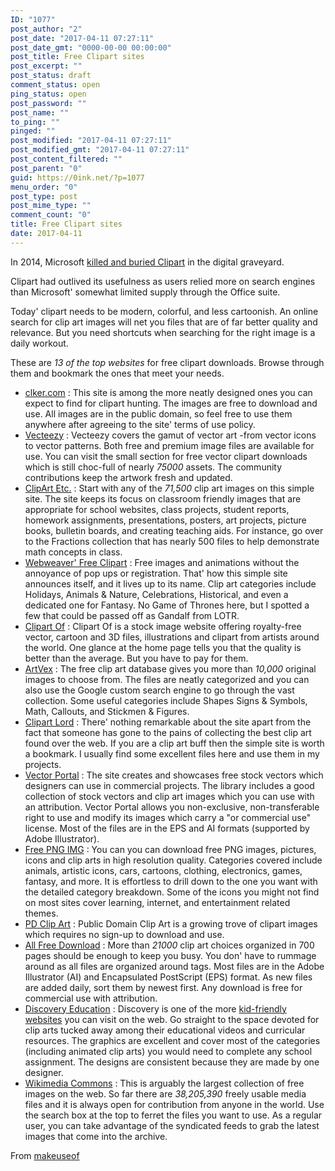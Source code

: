 ```yaml
---
ID: "1077"
post_author: "2"
post_date: "2017-04-11 07:27:11"
post_date_gmt: "0000-00-00 00:00:00"
post_title: Free Clipart sites
post_excerpt: ""
post_status: draft
comment_status: open
ping_status: open
post_password: ""
post_name: ""
to_ping: ""
pinged: ""
post_modified: "2017-04-11 07:27:11"
post_modified_gmt: "2017-04-11 07:27:11"
post_content_filtered: ""
post_parent: "0"
guid: https://0ink.net/?p=1077
menu_order: "0"
post_type: post
post_mime_type: ""
comment_count: "0"
title: Free Clipart sites
date: 2017-04-11
---
```


In 2014, Microsoft [killed and buried Clipart](https://www.makeuseof.com/tag/clip-art-gone-heres-find-free-images-instead/)
in the digital graveyard.

Clipart had outlived its usefulness as users relied more on search
engines than Microsoft' somewhat limited supply through the Office
suite.

Today' clipart needs to be modern, colorful, and less cartoonish. An
online search for clip art images will net you files that are of far
better quality and relevance. But you need shortcuts when searching for
the right image is a daily workout.

These are *13 of the top websites* for free clipart downloads. Browse
through them and bookmark the ones that meet your needs.

* [clker.com](http://www.clker.com/) : This site is among the more neatly designed ones you can expect to find for clipart hunting. The images are free to download and use. All images are in the public domain, so feel free to use them anywhere after agreeing to the site' terms of use policy.
* [Vecteezy](https://www.vecteezy.com/free-vector/vector-clipart-free-download) : Vecteezy
  covers the gamut of vector art -from vector icons to vector patterns. Both free and premium
  image files are available for use. You can visit the small section for free vector clipart
  downloads which is still choc-full of nearly *75000* assets. The community contributions keep the
  artwork fresh and updated.
* [ClipArt Etc.](http://etc.usf.edu/clipart/) : Start with any of the *71,500* clip art images on this simple site. The site keeps its focus on classroom friendly images that are appropriate for school websites, class projects, student reports, homework assignments, presentations, posters, art projects, picture books, bulletin boards, and creating teaching aids. For instance, go over to the Fractions collection that has nearly 500 files to help demonstrate math concepts in class.
* [Webweaver' Free Clipart](http://www.webweaver.nu/) : Free images and animations without the annoyance of pop ups or registration. That' how this simple site announces itself, and it lives up to its name. Clip art categories include Holidays, Animals & Nature, Celebrations, Historical, and even a dedicated one for Fantasy. No Game of Thrones here, but I spotted a few that could be passed off as Gandalf from LOTR.
* [Clipart Of](http://www.clipartof.com/) : Clipart Of is a stock image website offering royalty-free vector, cartoon and 3D files, illustrations and clipart from artists around the world. One glance at the home page tells you that the quality is better than the average. But you have to pay for them.
* [ArtVex](http://www.artvex.com/) : The free clip art database gives you more than *10,000* original images to choose from. The files are neatly categorized and you can also use the Google custom search engine to go through the vast collection. Some useful categories include Shapes Signs & Symbols, Math, Callouts, and Stickmen & Figures.
* [Clipart Lord](http://www.clipartlord.com/) : There' nothing remarkable about the site apart from the fact that someone has gone to the pains of collecting the best clip art found over the web. If you are a clip art buff then the simple site is worth a bookmark. I usually find some excellent files here and use them in my projects.
* [Vector Portal](http://www.vectorportal.com/StockVectors/Clip-art/) : The site
  creates and showcases free stock vectors which designers can use in commercial
  projects. The library includes a good collection of stock vectors and clip art
  images which you can use with an attribution. Vector Portal allows you non-exclusive,
  non-transferable right to use and modify its images which carry a "or commercial use"  license. Most of the files are in the EPS and AI formats (supported by Adobe Illustrator).
* [Free PNG IMG](http://www.freepngimg.com/) : You can you can download free PNG images, pictures, icons and clip arts in high resolution quality. Categories covered include animals, artistic icons, cars, cartoons, clothing, electronics, games, fantasy, and more. It is effortless to drill down to the one you want with the detailed category breakdown. Some of the icons you might not find on most sites cover learning, internet, and entertainment related themes.
* [PD Clip Art](http://www.pdclipart.org/) : Public Domain Clip Art is a growing trove of clipart images which requires no sign-up to download and use.
* [All Free Download](http://all-free-download.com/free-vector/vector-clip-art/) : More than *21000* clip art choices organized in 700 pages should be enough to keep you busy. You don' have to rummage around as all files are organized around tags. Most files are in the Adobe Illustrator (AI) and Encapsulated PostScript (EPS) format. As new files are added daily, sort them by newest first. Any download is free for commercial use with attribution.
* [Discovery Education](http://school.discoveryeducation.com/clipart/) : Discovery is one of the more [kid-friendly websites](https://www.makeuseof.com/tag/10-video-websites-kids-safe-fun/) you can visit on the web. Go straight to the space devoted for clip arts tucked away among their educational videos and curricular resources. The graphics are excellent and cover most of the categories (including animated clip arts) you would need to complete any school assignment. The designs are consistent because they are made by one designer.
* [Wikimedia Commons](https://commons.wikimedia.org/wiki/Main_Page) : This is arguably the largest collection of free images on the web. So far there are *38,205,390* freely usable media files and it is always open for contribution from anyone in the world. Use the search box at the top to ferret the files you want to use. As a regular user, you can take advantage of the syndicated feeds to grab the latest images that come into the archive.


From [makeuseof](http://www.makeuseof.com/tag/the-best-websites-for-free-clipart-downloads/)
